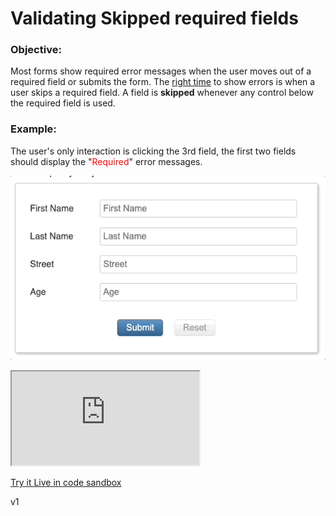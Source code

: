 # Validating **Skipped** required fields

### Objective: 
Most forms show required error messages when the user moves out of a required field or submits the form.  The [right time](https://designmodo.com/ux-form-validation/#right-time) to show errors is when a user skips a required field.  A field is **skipped** whenever any control below the required field is used.  




### Example:
The user's only interaction is clicking the 3rd field, the first two fields should display the "<font color="red">Required</font>" error messages. 

![Example](https://raw.githubusercontent.com/afrievalt/afrievalt.github.io/main/docs/assets/past-validation.gif)

<iframe src="https://1140sv.csb.app" title="codesandbox"></iframe>

[Try it Live in code sandbox](https://codesandbox.io/s/react-final-form-jit-validation-1140sv)

v1